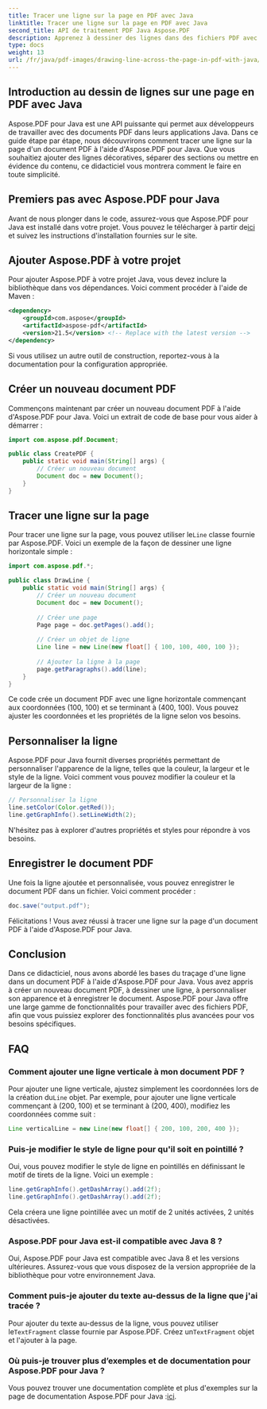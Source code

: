 ```yaml
---
title: Tracer une ligne sur la page en PDF avec Java
linktitle: Tracer une ligne sur la page en PDF avec Java
second_title: API de traitement PDF Java Aspose.PDF
description: Apprenez à dessiner des lignes dans des fichiers PDF avec Java à l'aide d'Aspose.PDF pour Java. Guide étape par étape avec code source pour le dessin de lignes PDF.
type: docs
weight: 13
url: /fr/java/pdf-images/drawing-line-across-the-page-in-pdf-with-java/
---
```


## Introduction au dessin de lignes sur une page en PDF avec Java

Aspose.PDF pour Java est une API puissante qui permet aux développeurs de travailler avec des documents PDF dans leurs applications Java. Dans ce guide étape par étape, nous découvrirons comment tracer une ligne sur la page d'un document PDF à l'aide d'Aspose.PDF pour Java. Que vous souhaitiez ajouter des lignes décoratives, séparer des sections ou mettre en évidence du contenu, ce didacticiel vous montrera comment le faire en toute simplicité.

## Premiers pas avec Aspose.PDF pour Java

Avant de nous plonger dans le code, assurez-vous que Aspose.PDF pour Java est installé dans votre projet. Vous pouvez le télécharger à partir de[ici](https://releases.aspose.com/pdf/java/) et suivez les instructions d'installation fournies sur le site.

## Ajouter Aspose.PDF à votre projet

Pour ajouter Aspose.PDF à votre projet Java, vous devez inclure la bibliothèque dans vos dépendances. Voici comment procéder à l'aide de Maven :

```xml
<dependency>
    <groupId>com.aspose</groupId>
    <artifactId>aspose-pdf</artifactId>
    <version>21.5</version> <!-- Replace with the latest version -->
</dependency>
```

Si vous utilisez un autre outil de construction, reportez-vous à la documentation pour la configuration appropriée.

## Créer un nouveau document PDF

Commençons maintenant par créer un nouveau document PDF à l'aide d'Aspose.PDF pour Java. Voici un extrait de code de base pour vous aider à démarrer :

```java
import com.aspose.pdf.Document;

public class CreatePDF {
    public static void main(String[] args) {
        // Créer un nouveau document
        Document doc = new Document();
    }
}
```

## Tracer une ligne sur la page

 Pour tracer une ligne sur la page, vous pouvez utiliser le`Line` classe fournie par Aspose.PDF. Voici un exemple de la façon de dessiner une ligne horizontale simple :

```java
import com.aspose.pdf.*;

public class DrawLine {
    public static void main(String[] args) {
        // Créer un nouveau document
        Document doc = new Document();
        
        // Créer une page
        Page page = doc.getPages().add();
        
        // Créer un objet de ligne
        Line line = new Line(new float[] { 100, 100, 400, 100 });
        
        // Ajouter la ligne à la page
        page.getParagraphs().add(line);
    }
}
```

Ce code crée un document PDF avec une ligne horizontale commençant aux coordonnées (100, 100) et se terminant à (400, 100). Vous pouvez ajuster les coordonnées et les propriétés de la ligne selon vos besoins.

## Personnaliser la ligne

Aspose.PDF pour Java fournit diverses propriétés permettant de personnaliser l'apparence de la ligne, telles que la couleur, la largeur et le style de la ligne. Voici comment vous pouvez modifier la couleur et la largeur de la ligne :

```java
// Personnaliser la ligne
line.setColor(Color.getRed());
line.getGraphInfo().setLineWidth(2);
```

N'hésitez pas à explorer d'autres propriétés et styles pour répondre à vos besoins.

## Enregistrer le document PDF

Une fois la ligne ajoutée et personnalisée, vous pouvez enregistrer le document PDF dans un fichier. Voici comment procéder :

```java
doc.save("output.pdf");
```

Félicitations ! Vous avez réussi à tracer une ligne sur la page d'un document PDF à l'aide d'Aspose.PDF pour Java.

## Conclusion

Dans ce didacticiel, nous avons abordé les bases du traçage d'une ligne dans un document PDF à l'aide d'Aspose.PDF pour Java. Vous avez appris à créer un nouveau document PDF, à dessiner une ligne, à personnaliser son apparence et à enregistrer le document. Aspose.PDF pour Java offre une large gamme de fonctionnalités pour travailler avec des fichiers PDF, afin que vous puissiez explorer des fonctionnalités plus avancées pour vos besoins spécifiques.

## FAQ

### Comment ajouter une ligne verticale à mon document PDF ?

Pour ajouter une ligne verticale, ajustez simplement les coordonnées lors de la création du`Line` objet. Par exemple, pour ajouter une ligne verticale commençant à (200, 100) et se terminant à (200, 400), modifiez les coordonnées comme suit :

```java
Line verticalLine = new Line(new float[] { 200, 100, 200, 400 });
```

### Puis-je modifier le style de ligne pour qu'il soit en pointillé ?

Oui, vous pouvez modifier le style de ligne en pointillés en définissant le motif de tirets de la ligne. Voici un exemple :

```java
line.getGraphInfo().getDashArray().add(2f);
line.getGraphInfo().getDashArray().add(2f);
```

Cela créera une ligne pointillée avec un motif de 2 unités activées, 2 unités désactivées.

### Aspose.PDF pour Java est-il compatible avec Java 8 ?

Oui, Aspose.PDF pour Java est compatible avec Java 8 et les versions ultérieures. Assurez-vous que vous disposez de la version appropriée de la bibliothèque pour votre environnement Java.

### Comment puis-je ajouter du texte au-dessus de la ligne que j'ai tracée ?

 Pour ajouter du texte au-dessus de la ligne, vous pouvez utiliser le`TextFragment` classe fournie par Aspose.PDF. Créez un`TextFragment` objet et l'ajouter à la page.

### Où puis-je trouver plus d’exemples et de documentation pour Aspose.PDF pour Java ?

 Vous pouvez trouver une documentation complète et plus d'exemples sur la page de documentation Aspose.PDF pour Java :[ici](https://reference.aspose.com/pdf/java/).